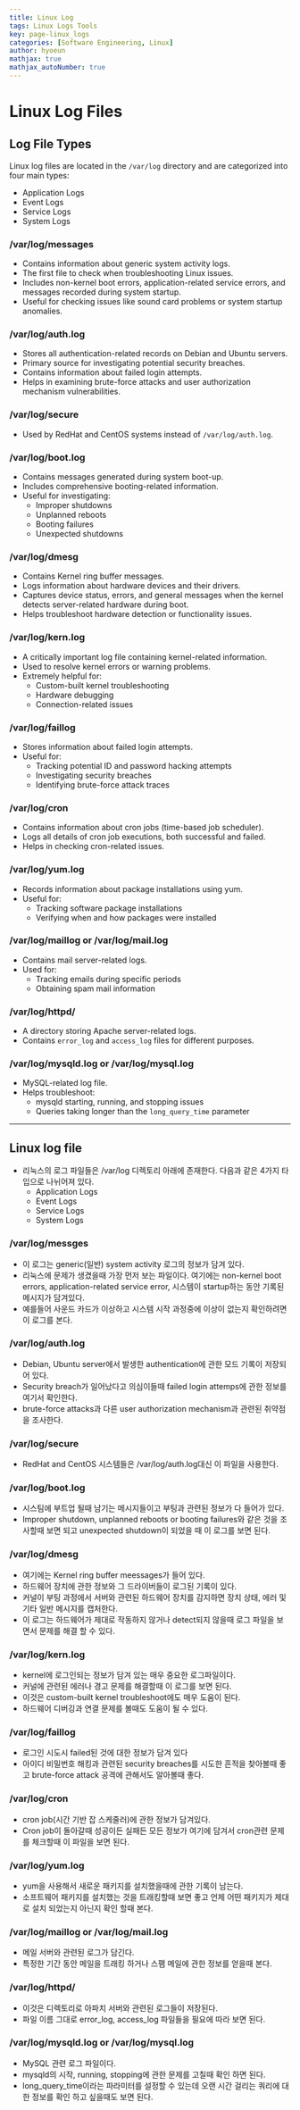 ```yaml
---
title: Linux Log
tags: Linux Logs Tools
key: page-linux_logs
categories: [Software Engineering, Linux]
author: hyoeun
mathjax: true
mathjax_autoNumber: true
---
```

# Linux Log Files

## Log File Types
Linux log files are located in the `/var/log` directory and are categorized into four main types:
* Application Logs
* Event Logs
* Service Logs
* System Logs

### /var/log/messages
* Contains information about generic system activity logs.
* The first file to check when troubleshooting Linux issues.
* Includes non-kernel boot errors, application-related service errors, and messages recorded during system startup.
* Useful for checking issues like sound card problems or system startup anomalies.

### /var/log/auth.log
* Stores all authentication-related records on Debian and Ubuntu servers.
* Primary source for investigating potential security breaches.
* Contains information about failed login attempts.
* Helps in examining brute-force attacks and user authorization mechanism vulnerabilities.

### /var/log/secure
* Used by RedHat and CentOS systems instead of `/var/log/auth.log`.

### /var/log/boot.log
* Contains messages generated during system boot-up.
* Includes comprehensive booting-related information.
* Useful for investigating:
  - Improper shutdowns
  - Unplanned reboots
  - Booting failures
  - Unexpected shutdowns

### /var/log/dmesg
* Contains Kernel ring buffer messages.
* Logs information about hardware devices and their drivers.
* Captures device status, errors, and general messages when the kernel detects server-related hardware during boot.
* Helps troubleshoot hardware detection or functionality issues.

### /var/log/kern.log
* A critically important log file containing kernel-related information.
* Used to resolve kernel errors or warning problems.
* Extremely helpful for:
  - Custom-built kernel troubleshooting
  - Hardware debugging
  - Connection-related issues

### /var/log/faillog
* Stores information about failed login attempts.
* Useful for:
  - Tracking potential ID and password hacking attempts
  - Investigating security breaches
  - Identifying brute-force attack traces

### /var/log/cron
* Contains information about cron jobs (time-based job scheduler).
* Logs all details of cron job executions, both successful and failed.
* Helps in checking cron-related issues.

### /var/log/yum.log
* Records information about package installations using yum.
* Useful for:
  - Tracking software package installations
  - Verifying when and how packages were installed

### /var/log/maillog or /var/log/mail.log
* Contains mail server-related logs.
* Used for:
  - Tracking emails during specific periods
  - Obtaining spam mail information

### /var/log/httpd/
* A directory storing Apache server-related logs.
* Contains `error_log` and `access_log` files for different purposes.

### /var/log/mysqld.log or /var/log/mysql.log
* MySQL-related log file.
* Helps troubleshoot:
  - mysqld starting, running, and stopping issues
  - Queries taking longer than the `long_query_time` parameter

---

## Linux log file
* 리눅스의 로그 파일들은 /var/log 디렉토리 아래에 존재한다. 다음과 같은 4가지 타입으로 나뉘어져 있다.
  * Application Logs
  * Event Logs
  * Service Logs
  * System Logs

### /var/log/messges
* 이 로그는 generic(일반) system activity 로그의 정보가 담겨 있다.
* 리눅스에 문제가 생겼을때 가장 먼저 보는 파일이다. 여기에는 non-kernel boot errors, application-related service error, 시스템이 startup하는 동안 기록된 메시지가 담겨있다.
* 예를들어 사운드 카드가 이상하고 시스템 시작 과정중에 이상이 없는지 확인하려면 이 로그를 본다.

### /var/log/auth.log
* Debian, Ubuntu server에서 발생한 authentication에 관한 모드 기록이 저장되어 있다.
* Security breach가 일어났다고 의심이들때 failed login attemps에 관한 정보를 여기서 확인한다. 
* brute-force attacks과 다른 user authorization mechanism과 관련된 취약점을 조사한다.

### /var/log/secure
* RedHat and CentOS 시스템들은 /var/log/auth.log대신 이 파일을 사용한다.

### /var/log/boot.log
* 시스팀에 부트업 될때 남기는 메시지들이고 부팅과 관련된 정보가 다 들어가 있다.
* Improper shutdown, unplanned reboots or booting failures와 같은 것을 조사할때 보면 되고 unexpected shutdown이 되었을 때 이 로그를 보면 된다.

### /var/log/dmesg
* 여기에는 Kernel ring buffer meessages가 들어 있다.
* 하드웨어 장치에 관한 정보와 그 드라이버들이 로그된 기록이 있다.
* 커널이 부팅 과정에서 서버와 관련된 하드웨어 장치를 감지하면 장치 상태, 에러 및 기타 일반 메시지를 캡처한다.
* 이 로그는 하드웨어가 제대로 작동하지 않거나 detect되지 않을때 로그 파일을 보면서 문제를 해결 할 수 있다.

### /var/log/kern.log
* kernel에 로그인되는 정보가 담겨 있는 매우 중요한 로그파일이다.
* 커널에 관련된 에러나 경고 문제를 해결할때 이 로그를 보면 된다.
* 이것은 custom-built kernel troubleshoot에도 매우 도움이 된다.
* 하드웨어 디버깅과 연결 문제를 볼때도 도움이 될 수 있다.

### /var/log/faillog
* 로그인 시도시 failed된 것에 대한 정보가 담겨 있다
* 아이디 비밀번호 해킹과 관련된 security breaches를 시도한 흔적을 찾아볼때 좋고 brute-force attack 공격에 관해서도 알아볼때 좋다.

### /var/log/cron
* cron job(시간 기반 잡 스케줄러)에 관한 정보가 담겨있다.
* Cron job이 돌아갈때 성공이든 실패든 모든 정보가 여기에 담겨서 cron관련 문제를 체크할때 이 파일을 보면 된다.

### /var/log/yum.log
* yum을 사용해서 새로운 패키지를 설치했을때에 관한 기록이 남는다.
* 소프트웨어 패키지를 설치했는 것을 트래킹할때 보면 좋고 언제 어떤 패키지가 제대로 설치 되었는지 아닌지 확인 할때 본다.

### /var/log/maillog or /var/log/mail.log
* 메일 서버와 관련된 로그가 담긴다.
* 특정한 기간 동안 메일을 트래킹 하거나 스팸 메일에 관한 정보를 얻을때 본다.

### /var/log/httpd/
* 이것은 디렉토리로 아파치 서버와 관련된 로그들이 저장된다.
* 파일 이름 그대로 error_log, access_log 파일들을 필요에 따라 보면 된다.

### /var/log/mysqld.log or /var/log/mysql.log
* MySQL 관련 로그 파일이다.
* mysqld의 시작, running, stopping에 관한 문제를 고칠때 확인 하면 된다.
* long_query_time이라는 파라미터를 설정할 수 있는데 오랜 시간 걸리는 쿼리에 대한 정보를 확인 하고 싶을때도 보면 된다.

